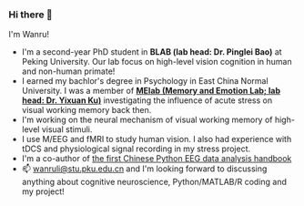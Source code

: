 ### Hi there 👋

I'm Wanru! 

* I'm a second-year PhD student in **BLAB (lab head: Dr. Pinglei Bao)** at Peking University. Our lab focus on high-level vision cognition in human and non-human primate! 
* I earned my bachlor's degree in Psychology in East China Normal University. I was a member of **[MElab (Memory and Emotion Lab; lab head: Dr. Yixuan Ku)](https://sysumelab.com/)** investigating the influence of acute stress on visual working memory back then. 
* I'm working on the neural mechanism of visual working memory of high-level visual stimuli. 
* I use M/EEG and fMRI to study human vision. I also had experience with tDCS and physiological signal recording in my stress project.
* I'm a co-author of [the first Chinese Python EEG data analysis handbook](https://github.com/ZitongLu1996/Python-EEG-Handbook)
* 📫 wanruli@stu.pku.edu.cn and I'm looking forward to discussing anything about cognitive neuroscience, Python/MATLAB/R coding and my project!   


<!--
**wliWanru/wliWanru** is a ✨ _special_ ✨ repository because its `README.md` (this file) appears on your GitHub profile.

Here are some ideas to get you started:

- 🔭 I’m currently working on ...
- 🌱 I’m currently learning ...
- 👯 I’m looking to collaborate on ...
- 🤔 I’m looking for help with ...
- 💬 Ask me about ...
- 📫 How to reach me: ...
- 😄 Pronouns: ...
- ⚡ Fun fact: ...
-->
